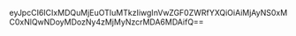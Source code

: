 eyJpcCI6ICIxMDQuMjEuOTIuMTkzIiwgInVwZGF0ZWRfYXQiOiAiMjAyNS0xMC0xNlQwNDoyMDozNy4zMjMyNzcrMDA6MDAifQ==